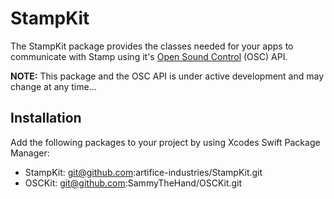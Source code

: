 # StampKit

The StampKit package provides the classes needed for your apps to communicate with Stamp using it's [Open Sound Control](http://opensoundcontrol.org/introduction-osc) (OSC) API.

**NOTE:** This package and the OSC API is under active development and may change at any time...

## Installation
Add the following packages to your project by using Xcodes Swift Package Manager: 
- StampKit: git@github.com:artifice-industries/StampKit.git
- OSCKit: git@github.com:SammyTheHand/OSCKit.git
